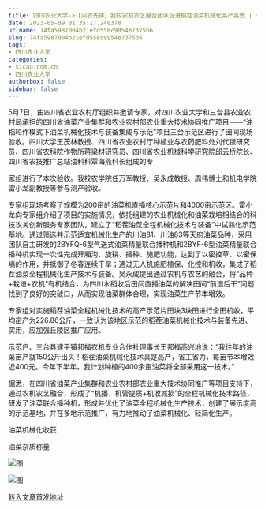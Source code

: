 ```yaml
---
title: 四川农业大学->【兴农先锋】我校农机农艺融合团队促进稻茬油菜机械化高产高效 | sicau.com.cn
date: 2023-05-09 01:35:17.240378
urlname: 74fa5987004b21efd558c9954e7375b6
slug: 74fa5987004b21efd558c9954e7375b6
tags: 
- 四川农业大学
categories:
- sicau.com.cn
- 四川农业大学
authorbox: false
sidebar: false
---
```

5月7日，由四川省农业农村厅组织并邀请专家，对四川农业大学和三台县农业农村局承担的四川省油菜产业集群和农业农村部农业重大技术协同推广项目——“油稻轮作模式下油菜机械化技术与装备集成与示范”项目三台示范区进行了田间现场验收。四川大学王茂林教授、四川省农业农村厅种植业与农药肥料处刘代银研究员、四川省农科院作物所蒋梁材研究员、四川省农业机械科学研究院邱云桥院长、四川省农技推广总站油料科覃海燕科长组成的专
<!--more-->
家组进行了本次验收。我校农学院任万军教授、吴永成教授、周伟博士和机电学院雷小龙副教授等参与测产验收。

专家组现场考察了规模为200亩的油菜机直播核心示范片和4000亩示范区。雷小龙向专家组介绍了项目的实施情况，依托组建的农业机械化和油菜栽培相结合的科技攻关创新服务专家团队，建立了“稻茬油菜全程机械化技术与装备”中试熟化示范基地。通过筛选并示范适宜机械化生产的川油81、川油83等天府油菜品种，采用团队自主研发的2BYFQ-6型气送式油菜精量联合播种机和2BYF-6型油菜精量联合播种机实现一次性完成开厢沟、旋耕、播种、施肥功能，达到了以密控草、以密保墒的作用，并抵御了冬春连续干旱；通过无人机施肥植保、化控和机收，集成了稻茬油菜全程机械化生产技术与装备。吴永成提出通过农机与农艺的融合，将“品种+栽培+农机”有机结合，为四川水稻收后田间直播油菜的解决田间“前湿后干”问题找到了良好的突破口，从而实现油菜群体合理，实现油菜生产节本增效。

专家组对实施稻茬油菜全程机械化技术的高产示范片田块3块田进行全田机收，平均亩产为226.86公斤，一致认为该地区示范的稻茬油菜机械化技术与装备先进、实用，应加强丘陵区推广应用。

示范户、三台县建平镇邦福农机专业合作社理事长王邦福高兴地说：“我往年的油菜亩产就150公斤出头！稻茬油菜机械化技术真是高产，省工省力，每亩节本增效近400元。今年下半年，我计划种植的400余亩油菜将全部采用这一技术。”

据悉，在四川省油菜产业集群和农业农村部农业重大技术协同推广等项目支持下，通过农机农艺融合，形成了“机播、机管提质+机收减损”的全程机械化技术路径，研发了油菜联合播种机，形成并优化了油菜全程机械化生产技术，创建了展示度高的示范基地，并在多地示范推广，有力地推动了油菜机械化、轻简化生产。

油菜机械化收获

油菜杂质称量

![图](https://news.sicau.edu.cn/__local/5/D8/7B/F8B6968335E607F4BEDF0C5A792_6CE30152_29A6E5.png)

![图](https://news.sicau.edu.cn/__local/1/8C/AD/6BF96AA4BDE47014538D1F6E135_41BCEC35_25B39B.png)

[转入文章首发地址](https://news.sicau.edu.cn/info/1078/72119.htm)